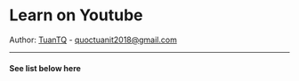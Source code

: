 # Learn on Youtube

Author: [TuanTQ](https://github.com/tqt97) - quoctuanit2018@gmail.com

___

#### See list below here